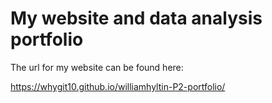 # My website and data analysis portfolio

The url for my website can be found here:

https://whygit10.github.io/williamhyltin-P2-portfolio/